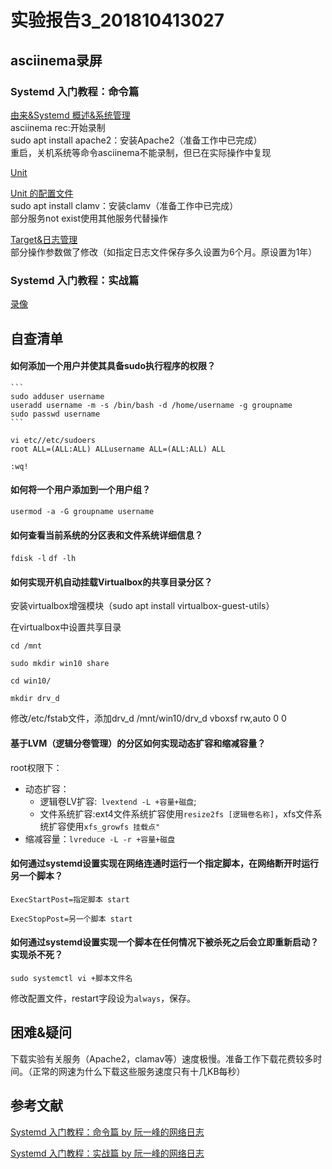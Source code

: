 # 实验报告3_201810413027
## asciinema录屏
### Systemd 入门教程：命令篇
 [由来&Systemd 概述&系统管理](https://asciinema.org/a/yV90WwbOOPDgH9Dj44TuL74DC)   
asciinema rec:开始录制  
sudo apt install apache2：安装Apache2（准备工作中已完成）  
重启，关机系统等命令asciinema不能录制，但已在实际操作中复现  

 [Unit]( https://asciinema.org/a/BouX3RmgGh1Zsf3MvT6wEl9x9
)   

 [Unit 的配置文件]( https://asciinema.org/a/xUJyXtVNknEkjtKmX5V3cE69J
)   
sudo apt install clamv：安装clamv（准备工作中已完成）  
部分服务not exist使用其他服务代替操作   

 [Target&日志管理](https://asciinema.org/a/VJs7uTT6maiThNRRvOTbEAcGK
)  
部分操作参数做了修改（如指定日志文件保存多久设置为6个月。原设置为1年）  


### Systemd 入门教程：实战篇
[录像]( https://asciinema.org/a/Vii6H5zAYUkYFfEAKGwddbkLL
)



## 自查清单
#### 如何添加一个用户并使其具备sudo执行程序的权限？
    ```
    sudo adduser username
    useradd username -m -s /bin/bash -d /home/username -g groupname
    sudo passwd username
    ```
```
vi etc//etc/sudoers
root ALL=(ALL:ALL) ALLusername ALL=(ALL:ALL) ALL
```
`:wq!`

#### 如何将一个用户添加到一个用户组？

`usermod -a -G groupname username`

#### 如何查看当前系统的分区表和文件系统详细信息？
 `fdisk -l`
  `df -lh`

#### 如何实现开机自动挂载Virtualbox的共享目录分区？
安装virtualbox增强模块（sudo apt install virtualbox-guest-utils）

在virtualbox中设置共享目录
```
cd /mnt

sudo mkdir win10 share

cd win10/

mkdir drv_d
```
修改/etc/fstab文件，添加drv_d /mnt/win10/drv_d vboxsf rw,auto 0 0
  
#### 基于LVM（逻辑分卷管理）的分区如何实现动态扩容和缩减容量？

 root权限下：
* 动态扩容：
  + 逻辑卷LV扩容:` lvextend -L +容量+磁盘`;
  + 文件系统扩容:ext4文件系统扩容使用`resize2fs [逻辑卷名称]`，xfs文件系统扩容使用`xfs_growfs 挂载点"`
* 缩减容量：`lvreduce -L -r +容量+磁盘`

#### 如何通过systemd设置实现在网络连通时运行一个指定脚本，在网络断开时运行另一个脚本？

`ExecStartPost=指定脚本 start`

`ExecStopPost=另一个脚本 start`

#### 如何通过systemd设置实现一个脚本在任何情况下被杀死之后会立即重新启动？实现杀不死？

`sudo systemctl vi +脚本文件名` 

修改配置文件，restart字段设为`always`，保存。
## 困难&疑问
下载实验有关服务（Apache2，clamav等）速度极慢。准备工作下载花费较多时间。（正常的网速为什么下载这些服务速度只有十几KB每秒）
## 参考文献
[Systemd 入门教程：命令篇 by 阮一峰的网络日志](http://www.ruanyifeng.com/blog/2016/03/systemd-tutorial-commands.html)

[Systemd 入门教程：实战篇 by 阮一峰的网络日志](http://www.ruanyifeng.com/blog/2016/03/systemd-tutorial-part-two.html)
